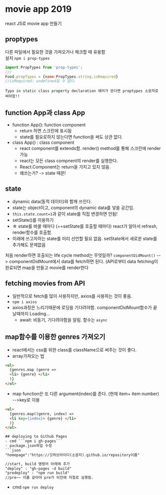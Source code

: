 # movie app 2019
react JS로 movie app 만들기


## proptypes
다른 파일에서 필요한 것을 가져오거나 체크할 때 유용함  
설치 ```npm i prop-types```
```javascript
import PropTypes from 'prop-types';
///
Food.propTypes = {name:PropTypes.string.isRequired}
//isRequired: undefined일 수 없다.
```

```Typo in static class property declaration 에러가 뜬다면 proptypes 소문자로 써야함!!```
  
## function App과 class App  
- function App(): function component  
  - return 하면 스크린에 표시됨
  - state를 필요로하지 않는다면 function을 써도 상관 없다.  
- class App() : class component
  - react component를 extends함. render() method를 통해 스크린에 render가능
  - react는 모든 class compnent의 render를 실행한다.
  - React.Component는 return을 가지고 있지 않음.
  - 왜쓰는가? -> state 때문!

## state
- dynamic data(동적 데이터)와 함께 쓰인다.
- state는 object이고, component의 dynamic data를 넣을 공간임.
- ```this.state.count=1```과 같이 state를 직접 변경하면 안됨!
- setState()를 이용하기
- ☆ state를 바꿀 때마다 (==setState를 호출할 때마다) react가 알아서 refresh, render함수를 호출함.
- 미래에 쓰고자하는 state를 미리 선언할 필요 없음. setState에서 새로운 state를 추가해도 문제없음  
  
처음 render하면 호출되는 life cycle method는 무엇일까? ```componentDidMount()```
--> componentDidMount에서 data를 fetch하면 된다.
(API로부터 data fetching이 완료되면 map을 만들고 movie를 render한다

## fetching movies from API
- 일반적으로 fetch를 많이 사용하지만, axios를 사용하는 것이 좋음.
- ```npm i axios```
- axios과정은 느리기때문에 로딩을 기다려야함. componentDidMount함수가 끝날때까지 Loading...
  - await: 비동기, 기다려야함을 알림. 함수는 ```async```
  
## map함수를 이용한 genres 가져오기
- react에서는 css를 위한 class를 className으로 써주는 것이 좋다.
- array가져오는 법
```html
<ul> 
  {genres.map (genre => 
  <li> {genre} </li>
  )} 
</ul>
```
- map function은 또 다른 argument(index)를 준다. (현재 item+ item number) -->key로 이용
```html
<ul> 
  {genres.map((genre, index) => 
  <li key={index}> {genre} </li> 
  )}
</ul>

## deploying to Github Pages
- cmd ```npm i gh-pages```
- package.json파일 수정
```json
"homepage":"https://깃허브아이디(소문자).github.io/repository이름"

//start, build 명령어 아래에 추가
"deploy" : "gh-pages -d build"
"predeploy" : "npm run build" 
//pre~~ 이름 같아야 pre가 이전에 저절로 실행됨.
```  
- cmd ```npm run deploy```
